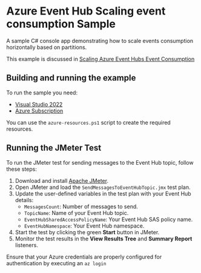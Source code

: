 # Azure Event Hub Scaling event consumption Sample

A sample C# console app demonstrating how to scale events consumption horizontally based on partitions.

This example is discussed in [Scaling Azure Event Hubs Event Consumption](http://blog.techdominator.com/article/scaling-azure-event-hubs-event-consumption.html)

## Building and running the example

To run the sample you need:

 - [Visual Studio 2022](https://visualstudio.microsoft.com/vs/)
 - [Azure Subscription](https://azure.microsoft.com/en-us/pricing/purchase-options/azure-account)

You can use the `azure-resources.ps1` script to create the required resources.

## Running the JMeter Test

To run the JMeter test for sending messages to the Event Hub topic, follow these steps:

1. Download and install [Apache JMeter](https://jmeter.apache.org/download_jmeter.cgi).
2. Open JMeter and load the `SendMessagesToEventHubTopic.jmx` test plan.
3. Update the user-defined variables in the test plan with your Event Hub details:
    - `MessagesCount`: Number of messages to send.
    - `TopicName`: Name of your Event Hub topic.
    - `EventHubSharedAccessPolicyName`: Your Event Hub SAS policy name.
    - `EventHubNamespace`: Your Event Hub namespace.
4. Start the test by clicking the green **Start** button in JMeter.
5. Monitor the test results in the **View Results Tree** and **Summary Report** listeners.

Ensure that your Azure credentials are properly configured for authentication by executing an `az login`